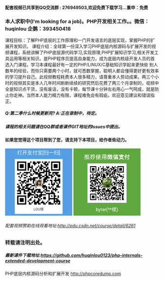 #### 配套视频已共享到QQ交流群 : 276949503,欢迎免费下载学习...重申：免费

### 本人**求职**中(I'm looking for a job)。PHP开发相关工作。。微信：huqinlou 企鹅：393450418

课程目标：了解PHP底层的工作原理和一门开发语言的底层实现，掌握PHP的扩展开发知识。
课程介绍：全球第一份深入学习PHP底层内核源码与扩展开发的视频课程，系统讲解了PHP底层源代码学习,实现原理,PHP扩展知识学习,相关开发工具运用等相关知识。是PHP程序员提高自身能力，成为底层内核级开发人员的首选入门课程。学习本课程最好有一定的PHP/LINUX/C基础知识学起来更快些
别人数年的经验，而你只需要两个小时，就可悉数掌握，聪明人都会懂得更好更有效率的学习提升自己。此视频教程耗费本人很多精力，请尊重本人劳动成果。两三个小时的视频其实是本人几年时间断断续续的研究然后花费了两三个月录制的，视频中全是知识点干货，没有废话，没有卡顿，每节课十分钟左右用心一气呵成，就是防止你走神。当然本人能力精力有限，课程难免会有瑕疵。欢迎意见建议和错误指正。

##### Q:第二季什么时候更新完? A:正在录制中，待定。


##### 课程的相关问题请在QQ群或者课件GIT地址的Issues中提出。

#### 如果您觉得这个项目帮到了您，请支持下本项目，给作者些动力。
![微信转帐](./image/other/zfbzz_small.png)
![微信转帐](./image/other/wxzz_small.png)
###### 配套视频赞助在线观看地址:http://edu.csdn.net/course/detail/6261

### 转载请注明出处。

##### 最新课件下载地址:https://github.com/huqinlou0123/php-internals-extended-development-course
PHP底层内核源码分析和扩展开发 http://phpcoredump.com

